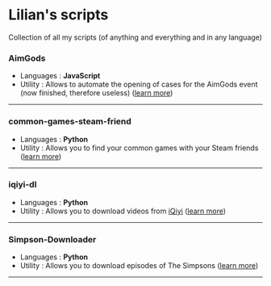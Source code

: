 # Lilian's scripts
Collection of all my scripts (of anything and everything and in any language)


### AimGods

  - Languages : **JavaScript**
  - Utility : Allows to automate the opening of cases for the AimGods event (now finished, therefore useless) ([learn more](/AimGods/))
  
<hr/>

### common-games-steam-friend

  - Languages : **Python**
  - Utility : Allows you to find your common games with your Steam friends ([learn more](/common-games-steam-friend/))
  
<hr/>

### iqiyi-dl

  - Languages : **Python**
  - Utility : Allows you to download videos from [iQiyi](https://iq.com) ([learn more](/iqiyi-dl/))
  
<hr/>

### Simpson-Downloader

  - Languages : **Python**
  - Utility : Allows you to download episodes of The Simpsons ([learn more](/Simpson-Downloader/))
  
<hr/>